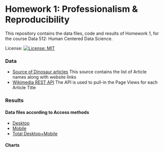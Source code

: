 # Homework 1: Professionalism & Reproducibility 

This repository contains the data files, code and results of Homework 1, for the course Data 512: Human Centered Data Science.

License: [![License: MIT](https://img.shields.io/badge/License-MIT-yellow.svg)](https://github.com/reeya26/data-512-homework_1/blob/main/LICENSE)

### Data 

- [Source of Dinosaur articles](https://docs.google.com/spreadsheets/d/1zfBNKsuWOFVFTOGK8qnTr2DmHkYK4mAACBKk1sHLt_k/edit?usp=sharing)
This source contains the list of Article names along with website links
- [Wikimedia REST API](https://wikimedia.org/api/rest_v1/#/Pageviews_data/get_metrics_pageviews_aggregate_project_access_agent_granularity_start_end) The API is used to pull-in the Page Views for each Article Title

### Results

#### Data files according to Access methods

- [Desktop](https://github.com/reeya26/data-512-homework_1/blob/main/json/dino_monthly_desktop_201501_202209.json)
- [Mobile](https://github.com/reeya26/data-512-homework_1/blob/main/json/dino_monthly_mobile_201501_202209.json)
- [Total Desktop+Mobile](https://github.com/reeya26/data-512-homework_1/blob/main/json/dino_monthly_cumulative_201501_202209.json)

#### Charts
